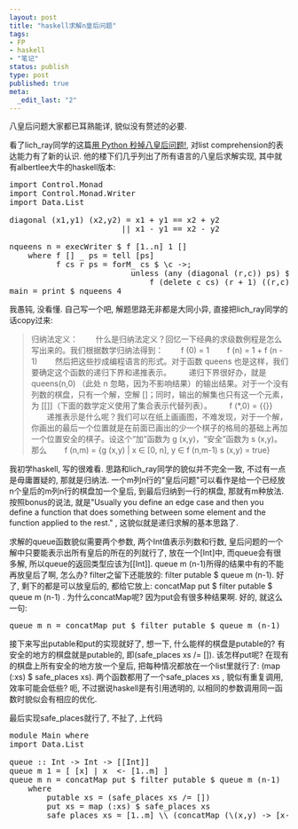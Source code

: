 ```yaml
---
layout: post
title: "haskell求解n皇后问题"
tags: 
- FP
- haskell
- "笔记"
status: publish
type: post
published: true
meta: 
  _edit_last: "2"
---
```


八皇后问题大家都已耳熟能详, 貌似没有赘述的必要.

看了lich_ray同学的这篇<a href="http://www.javaeye.com/post/421913?page=1">用 Python 秒掉八皇后问题!</a>, 对list comprehension的表达能力有了新的认识. 他的楼下们几乎列出了所有语言的八皇后求解实现, 其中就有albertlee大牛的haskell版本:
<pre lang="haskell">import Control.Monad
import Control.Monad.Writer
import Data.List

diagonal (x1,y1) (x2,y2) = x1 + y1 == x2 + y2
                        || x1 - y1 == x2 - y2

nqueens n = execWriter $ f [1..n] 1 []
    where f [] _ ps = tell [ps]
          f cs r ps = forM_ cs $ \c ->;
                          unless (any (diagonal (r,c)) ps) $
                              f (delete c cs) (r + 1) ((r,c):ps)
main = print $ nqueens 4</pre>
我愚钝, 没看懂. 自己写一个吧, 解题思路无非都是大同小异, 直接把lich_ray同学的话copy过来:
<blockquote>归纳法定义：
　　什么是归纳法定义？回忆一下经典的求级数例程是怎么写出来的。我们根据数学归纳法得到：
　　f (0) = 1
　　f (n) = 1 + f (n - 1)
　　然后把这些抄成编程语言的形式。对于函数 queens 也是这样，我们要确定这个函数的递归下界和递推表示。
　　递归下界很好办，就是 queens(n,0) （此处 n 忽略，因为不影响结果）的输出结果。对于一个没有列数的棋盘，只有一个解，空解 []；同时，输出的解集也只有这一个元素，为 [[]]（下面的数学定义使用了集合表示代替列表）。
　　f (*,0) = {{}}
　　递推表示是什么呢？我们可以在纸上画画图，不难发现，对于一个解，你画出的最后一个位置就是在前面已画出的少一个棋子的格局的基础上再加一个位置安全的棋子。设这个“加”函数为 g (x,y)，“安全”函数为 s (x,y)。那么
　　f (n,m) = {g (x,y) | x ∈ [0, n], y ∈ f (n,m-1) s (x,y) = true}</blockquote>
我初学haskell, 写的很难看. 思路和lich_ray同学的貌似并不完全一致, 不过有一点是毋庸置疑的, 那就是归纳法. 一个m列n行的"皇后问题"可以看作是给一个已经放n个皇后的m列n行的棋盘加一个皇后, 到最后归纳到一行的棋盘, 那就有m种放法. 按照bonus的说法, 就是"Usually you define an edge case and then you define a function that does something between some element and the function applied to the rest." , 这貌似就是递归求解的基本思路了.

求解的queue函数貌似需要两个参数, 两个Int值表示列数和行数, 皇后问题的一个解中只要能表示出所有皇后的所在的列就行了, 放在一个[Int]中, 而queue会有很多解, 所以queue的返回类型应该为[[Int]]. queue m (n-1)所得的结果中有的不能再放皇后了啊, 怎么办? filter之留下还能放的: filter putable $ queue m (n-1). 好了, 剩下的都是可以放皇后的, 都给它放上: concatMap put $ filter putable $ queue m (n-1) . 为什么concatMap呢? 因为put会有很多种结果啊. 好的, 就这么一句:
<pre lang="haskell">queue m n = concatMap put $ filter putable $ queue m (n-1)</pre>

接下来写出putable和put的实现就好了, 想一下, 什么能样的棋盘是putable的? 有安全的地方的棋盘就是putable的, 即(safe_places xs /= []). 该怎样put呢? 在现有的棋盘上所有安全的地方放一个皇后, 把每种情况都放在一个list里就行了: (map (:xs) $ safe_places xs). 两个函数都用了一个safe_places xs , 貌似有重复调用, 效率可能会低些? 呃, 不过据说haskell是有引用透明的, 以相同的参数调用同一函数时貌似会有相应的优化.

最后实现safe_places就行了, 不扯了, 上代码
<pre lang="haskell">
module Main where
import Data.List

queue :: Int -> Int -> [[Int]]
queue m 1 = [ [x] | x  <- [1..m] ]
queue m n = concatMap put $ filter putable $ queue m (n-1)
    where
        putable xs = (safe_places xs /= [])
        put xs = map (:xs) $ safe_places xs
        safe_places xs = [1..m] \\ (concatMap (\(x,y) -> [x-y,x,x+y]) $ zip xs [1..])
</pre>

